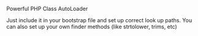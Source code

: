 Powerful PHP Class AutoLoader

Just include it in your bootstrap file and set up correct look up paths. You can also set up your own
finder methods (like strtolower, trims, etc)